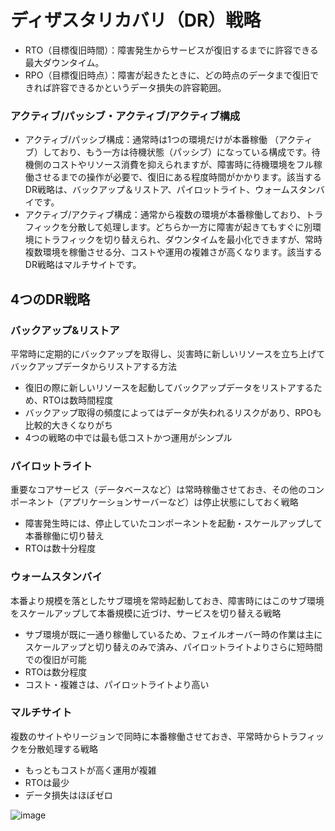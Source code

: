 # ディザスタリカバリ（DR）戦略

- RTO（目標復旧時間）：障害発生からサービスが復旧するまでに許容できる最大ダウンタイム。
- RPO（目標復旧時点）：障害が起きたときに、どの時点のデータまで復旧できれば許容できるかというデータ損失の許容範囲。

### アクティブ/パッシブ・アクティブ/アクティブ構成

- アクティブ/パッシブ構成：通常時は1つの環境だけが本番稼働 （アクティブ）しており、もう一方は待機状態（パッシブ）になっている構成です。待機側のコストやリソース消費を抑えられますが、障害時に待機環境をフル稼働させるまでの操作が必要で、復旧にある程度時間がかかります。該当するDR戦略は、バックアップ＆リストア、パイロットライト、ウォームスタンバイです。
- アクティブ/アクティブ構成：通常から複数の環境が本番稼働しており、トラフィックを分散して処理します。どちらか一方に障害が起きてもすぐに別環境にトラフィックを切り替えられ、ダウンタイムを最小化できますが、常時複数環境を稼働させる分、コストや運用の複雑さが高くなります。該当するDR戦略はマルチサイトです。

## 4つのDR戦略

### バックアップ&リストア

平常時に定期的にバックアップを取得し、災害時に新しいリソースを立ち上げてバックアップデータからリストアする方法

- 復旧の際に新しいリソースを起動してバックアップデータをリストアするため、RTOは数時間程度
- バックアップ取得の頻度によってはデータが失われるリスクがあり、RPOも比較的大きくなりがち
- 4つの戦略の中では最も低コストかつ運用がシンプル

### パイロットライト

重要なコアサービス（データベースなど）は常時稼働させておき、その他のコンポーネント（アプリケーションサーバーなど）は停止状態にしておく戦略

- 障害発生時には、停止していたコンポーネントを起動・スケールアップして本番稼働に切り替え
- RTOは数十分程度

### ウォームスタンバイ

本番より規模を落としたサブ環境を常時起動しておき、障害時にはこのサブ環境をスケールアップして本番規模に近づけ、サービスを切り替える戦略

- サブ環境が既に一通り稼働しているため、フェイルオーバー時の作業は主にスケールアップと切り替えのみで済み、パイロットライトよりさらに短時間での復旧が可能
- RTOは数分程度
- コスト・複雑さは、パイロットライトより高い

### マルチサイト

複数のサイトやリージョンで同時に本番稼働させておき、平常時からトラフィックを分散処理する戦略

- もっともコストが高く運用が複雑
- RTOは最少
- データ損失はほぼゼロ

![image](https://ping-t-resouces.com/uploads/question_image/file/28207/k66667.jpg?t=1744953030)

